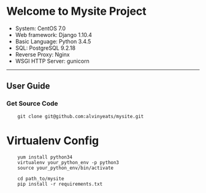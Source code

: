 # Welcome to Mysite Project

- System: CentOS 7.0
- Web framework: Django 1.10.4
- Basic Language: Python 3.4.5
- SQL: PostgreSQL 9.2.18
- Reverse Proxy: Nginx
- WSGI HTTP Server: gunicorn

---

## User Guide

### Get Source Code

``` shell
    git clone git@github.com:alvinyeats/mysite.git
```

# Virtualenv Config

```shell
    yum install python34
    virtualenv your_python_env -p python3
    source your_python_env/bin/activate

    cd path_to/mysite
    pip install -r requirements.txt
```
